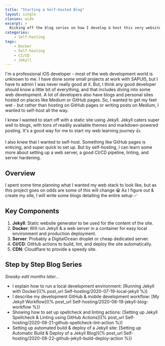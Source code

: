 ```yaml
---
title: "Starting a Self-hosted Blog"
layout: single
classes: wide
excerpt: >
  Kicking off the blog series on how I develop & host this very website 😎
categories: 
    - Self-hosting
tags:
    - Docker
    - Self-hosting
    - CI/CD
    - Jekyll
---
```


I'm a professional iOS developer - most of the web development world is unknown to me. I have done some small projects at work with SAPUI5, but I have to admin I was never really good at it. But, I think any good developer should know a little bit of everything, and that includes diving into some web development. A lot of developers also have blogs and personal sites hosted on places like Medium or GitHub pages. So, I wanted to get my feet wet - but rather than hosting on GitHub pages or writing posts on Medium, I wanted to self-host all the way.

I knew I wanted to start off with a static site using Jekyll. Jekyll caters super well to blogs, with tons of readily available themes and markdown-powered posting. It's a good way for me to start my web learning journey 👍.

I also knew that I wanted to self-host. Something like GitHub pages is enticing, and super quick to set up. But by self-hosting, I can learn some more about setting up a web server, a good CI/CD pipeline, linting, and server hardening.

## Overview

I spent some time planning what I wanted my web stack to look like, but as this project goes on odds are some of this will change 😀
As I figure out & create my site, I will write some blogs detailing the entire setup ✅

## Key Components

1. __Jekyll__: Static website generator to be used for the content of the site.
2. __Docker__: Will run Jekyll & a web server in a container for easy local environment and production deployment.
3. __Server__: Probably a DigitalOcean droplet or cheap dedicated server.
4. __CI/CD__: GitHub actions to build, lint, and deploy the site automatically.
5. __CDN__: Cloudflare to provide a speedy site.

## Step by Step Blog Series

*Sneaky edit months later...*

- I explain how to run a local development environment: [Running Jekyll with Docker]({% post_url Self-hosting/2020-07-19-local-jekyll %})
- I describe my development GitHub & mobile development workflow: [My Jekyll Workflow]({% post_url Self-hosting/2020-08-19-jekyll-blog-workflow %})
- Showing how to set up spellcheck and linting actions: [Setting up Jekyll Spellcheck & Linting using GitHub Actions]({% post_url Self-hosting/2020-08-21-github-spellcheck-lint-action %})
- Setting up automated build & deploy of a Jekyll site: [Setting up Automatic Build & Deploy of a Jekyll Blog]({% post_url Self-hosting/2020-08-22-github-jekyll-build-deploy-action %})
